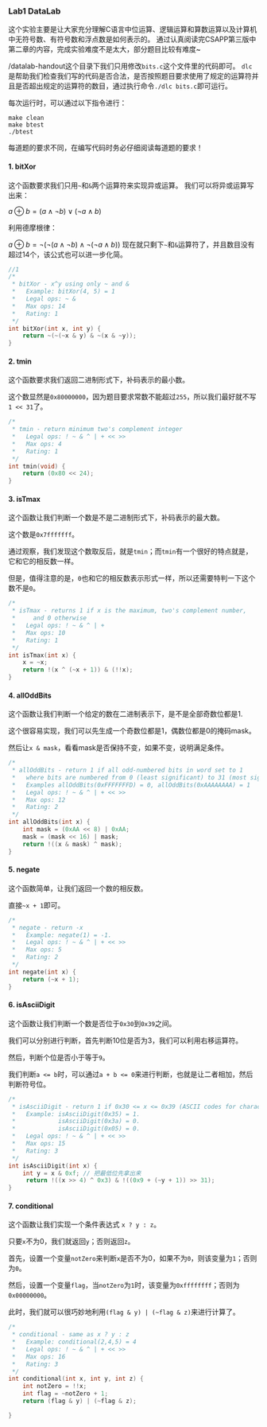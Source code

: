 ### Lab1 DataLab

这个实验主要是让大家充分理解C语言中位运算、逻辑运算和算数运算以及计算机中无符号数、有符号数和浮点数是如何表示的。
通过认真阅读完CSAPP第三版中第二章的内容，完成实验难度不是太大，部分题目比较有难度~

/datalab-handout这个目录下我们只用修改`bits.c`这个文件里的代码即可。
`dlc`是帮助我们检查我们写的代码是否合法，是否按照题目要求使用了规定的运算符并且是否超出规定的运算符的数目，通过执行命令`./dlc bits.c`即可运行。

每次运行时，可以通过以下指令进行：

```
make clean
make btest
./btest
```

每道题的要求不同，在编写代码时务必仔细阅读每道题的要求！

#### 1. bitXor

这个函数要求我们只用`~`和`&`两个运算符来实现异或运算。
我们可以将异或运算写出来：

$a \oplus b = (a \land \lnot b) \lor (\lnot a \land b)$

利用德摩根律：

$a \oplus b = \neg (\neg (a \land \lnot b) \land \lnot (\lnot a \land b))$
现在就只剩下`~`和`&`运算符了，并且数目没有超过14个，该公式也可以进一步化简。

```c
//1
/* 
 * bitXor - x^y using only ~ and & 
 *   Example: bitXor(4, 5) = 1
 *   Legal ops: ~ &
 *   Max ops: 14
 *   Rating: 1
 */
int bitXor(int x, int y) {
    return ~(~(~x & y) & ~(x & ~y)); 
}
```

#### 2. tmin

这个函数要求我们返回二进制形式下，补码表示的最小数。

这个数显然是`0x80000000`，因为题目要求常数不能超过`255`，所以我们最好就不写`1 << 31`了。

```c
/* 
 * tmin - return minimum two's complement integer 
 *   Legal ops: ! ~ & ^ | + << >>
 *   Max ops: 4
 *   Rating: 1
 */
int tmin(void) {
	return (0x80 << 24);
}
```

#### 3. isTmax

这个函数让我们判断一个数是不是二进制形式下，补码表示的最大数。

这个数是`0x7fffffff`。

通过观察，我们发现这个数取反后，就是`tmin`；而`tmin`有一个很好的特点就是，它和它的相反数一样。

但是，值得注意的是，`0`也和它的相反数表示形式一样，所以还需要特判一下这个数不是`0`。

```c
/*
 * isTmax - returns 1 if x is the maximum, two's complement number,
 *     and 0 otherwise 
 *   Legal ops: ! ~ & ^ | +
 *   Max ops: 10
 *   Rating: 1
 */
int isTmax(int x) {
	x = ~x;
	return !(x ^ (~x + 1)) & (!!x);
}
```

#### 4. allOddBits

这个函数让我们判断一个给定的数在二进制表示下，是不是全部奇数位都是1.

这个很容易实现，我们可以先生成一个奇数位都是1，偶数位都是0的掩码mask。

然后让`x & mask`，看看mask是否保持不变，如果不变，说明满足条件。

```c
/* 
 * allOddBits - return 1 if all odd-numbered bits in word set to 1
 *   where bits are numbered from 0 (least significant) to 31 (most significant)
 *   Examples allOddBits(0xFFFFFFFD) = 0, allOddBits(0xAAAAAAAA) = 1
 *   Legal ops: ! ~ & ^ | + << >>
 *   Max ops: 12
 *   Rating: 2
 */
int allOddBits(int x) {
	int mask = (0xAA << 8) | 0xAA;
	mask = (mask << 16) | mask;
	return !((x & mask) ^ mask);
}
```

#### 5. negate

这个函数简单，让我们返回一个数的相反数。

直接`~x + 1`即可。

```c
/* 
 * negate - return -x 
 *   Example: negate(1) = -1.
 *   Legal ops: ! ~ & ^ | + << >>
 *   Max ops: 5
 *   Rating: 2
 */
int negate(int x) {
  	return (~x + 1);
}
```

#### 6. isAsciiDigit

这个函数让我们判断一个数是否位于`0x30`到`0x39`之间。

我们可以分别进行判断，首先判断10位是否为3，我们可以利用右移运算符。

然后，判断个位是否小于等于`9`。

我们判断`a <= b`时，可以通过`a + b <= 0`来进行判断，也就是让二者相加，然后判断符号位。

```c
/* 
 * isAsciiDigit - return 1 if 0x30 <= x <= 0x39 (ASCII codes for characters '0' to '9')
 *   Example: isAsciiDigit(0x35) = 1.
 *            isAsciiDigit(0x3a) = 0.
 *            isAsciiDigit(0x05) = 0.
 *   Legal ops: ! ~ & ^ | + << >>
 *   Max ops: 15
 *   Rating: 3
 */
int isAsciiDigit(int x) {
	int y = x & 0xf; // 把最低位先拿出来
  	 return !((x >> 4) ^ 0x3) & !((0x9 + (~y + 1)) >> 31);
}
```

#### 7. conditional

这个函数让我们实现一个条件表达式 `x ? y : z`。

只要`x`不为0，我们就返回`y`；否则返回`z`。

首先，设置一个变量`notZero`来判断`x`是否不为0，如果不为`0`，则该变量为`1`；否则为`0`。

然后，设置一个变量`flag`，当`notZero`为`1`时，该变量为`0xffffffff`；否则为`0x00000000`。

此时，我们就可以很巧妙地利用`(flag & y) | (~flag & z)`来进行计算了。

```c
/* 
 * conditional - same as x ? y : z 
 *   Example: conditional(2,4,5) = 4
 *   Legal ops: ! ~ & ^ | + << >>
 *   Max ops: 16
 *   Rating: 3
 */
int conditional(int x, int y, int z) {
  	int notZero = !!x;
	int flag = ~notZero + 1;
	return (flag & y) | (~flag & z);

}
```

